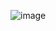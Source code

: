 ![image](https://user-images.githubusercontent.com/43888637/133847047-cd536a49-a5b8-4215-9183-b4bbcf9d02f3.png)
